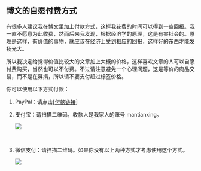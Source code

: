 ## 博文的自愿付费方式

有很多人建议我在博文里加上付款方式，这样我花费的时间可以得到一些回报。我一直不愿意为此收费，然而后来我发现，根据经济学的原理，这是有害社会的。原理是这样，有价值的事物，就应该在经济上受到相应的回报，这样好的东西才能发扬光大。

所以我决定给觉得价值比较大的文章加上大概的价格，这样喜欢文章的人可以自愿付费购买，当然也可以不付费。不过请注意避免一个心理问题，这是等价的商品交易，而不是在募捐，所以请不要支付超过标签价格。

你可以使用以下方式付款：

1.  PayPal：请点击[[付款链接](http://paypal.me/yinwang0/5)]

2.  支付宝：请扫描二维码，收款人是我家人的账号 mantianxing。

    ![](http://www.yinwang.org/images/alipay.jpg)

    ​

3.  微信支付：请扫描二维码。如果你没有以上两种方式才考虑使用这个方式。

    ![](http://www.yinwang.org/images/wechat-pay.jpg)
